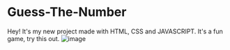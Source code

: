 # Guess-The-Number
Hey! It's my new project made with HTML, CSS and JAVASCRIPT. It's a fun game, try this out.
![image](https://github.com/user-attachments/assets/0fc41fae-5eaa-4ae5-89f5-e3d82a772d5c)
